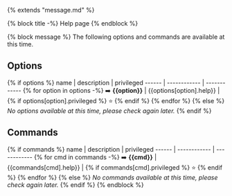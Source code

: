 {% extends "message.md" %}

{% block title -%}
Help page
{% endblock %}

{% block message %}
The following options and commands are available at this time.

## Options ##

{% if options %}
name   | description  | privileged
------ | ------------ | ------------
{% for option in options -%}
:arrow_right: **{{option}}** | {{options[option].help}} | {% if options[option].privileged %} :star: {% endif %}
{% endfor %}
{% else %}
*No options available at this time, please check again later.*
{% endif %}

## Commands ##

{% if commands %}
name   | description  | privileged
------ | ------------ | ------------
{% for cmd in commands -%}
:arrow_right: **{{cmd}}** | {{commands[cmd].help}} | {% if commands[cmd].privileged %} :star: {% endif %}
{% endfor %}
{% else %}
*No commands available at this time, please check again later.*
{% endif %}
{% endblock %}
